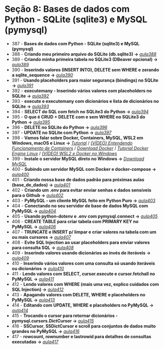 # Seção 8: Bases de dados com Python - SQLite (sqlite3) e MySQL (pymysql)

- 387 - **Bases de dados com Python - SQLite (sqlite3) e MySQL (pymysql)**
- 388 - **Criando meu primeiro arquivo do SQLite (db.sqlite3) ->** *[aula388](./aula_sqlite)*
- 389 - **Criando minha primeira tabela no SQLite3 (DBeaver opcional) ->** *[aula389](./aula_sqlite)*
- 390 - **Inserindo valores (INSERT INTO), DELETE sem WHERE e zerando a sqlite_sequence ->** *[aula390](./aula_sqlite)*
- 391 - **Usando placeholders para maior segurança (bindings) no SQLite ->** *[aula391](./aula_sqlite)*
- 392 - **executemany - Inserindo vários valores com placeholders no SQLite ->** *[aula392](./aula_sqlite)*
- 393 - **execute e executemany com dicionários e lista de dicionários no SQLite ->** *[aula393](./aula_sqlite)*
- 394 - **SELECT do SQL com fetch no SQLite3 do Python ->** *[aula394](./aula_sqlite)*
- 395 - **O que é CRUD + DELETE com e sem WHERE no SQLite3 do Python ->** *[aula395](./aula_sqlite/)*
- 396 - **DELETE no SQLite do Python ->** *[aula396](./aula_sqlite/)*
- 397 - **UPDATE no SQLite com Python ->** *[aula397](./aula_sqlite/)*
- 398 - **Vamos falar sobre Docker, Containers, MySQL, WSL2 em Windows, macOS e Linux ->** *[Tutorial](./aula_mysql/tutorial.md)* / *[(VÍDEO) Entendendo Funcionamento de Containers](https://www.youtube.com/watch?v=85k8se4Zo70)* / *[Download Docker](https://www.docker.com/products/docker-desktop/)* / *[Tutorial Docker Engine Linux](https://docs.docker.com/engine/install/ubuntu/)* / *[(VÍDEO) WSL2 e Docker no Windows](https://www.youtube.com/watch?v=05YN8F8ajBc)*
- 399 - **Instale o servidor MySQL direto no Windows ->** *[Download MySQL](https://www.mysql.com/downloads/)*
- 400 - **Subindo um servidor MySQL com Docker e docker-compose ->** *[aula400](./aula_mysql/aula400.md)*
- 401 - **Criando nossa base de dados padrão para próximas aulas (base_de_dados) ->** *[aula401](./aula_mysql/)*
- 402 - **Criando um .env para evitar enviar senhas e dados sensíveis para o Github ->** *[aula402](./aula_mysql/)*
- 403 - **PyMySQL - um cliente MySQL feito em Python Puro ->** *[aula403](./aula_mysql/aula403.md)*
- 404 - **Conectando no seu servidor de base de dados MySQL com PyMySQL ->** *[aula404](./aula_mysql)*
- 405 - **Usando python-dotenv e .env com pymysql.connect ->** *[aula405](./aula_mysql)*
- 406 - **CREATE TABLE para criar tabela com PRIMARY KEY no PyMySQL ->** *[aula406](./aula_mysql)*
- 407 - **TRUNCATE e INSERT p/ limpar e criar valores na tabela com um ou mais cursores ->** *[aula407](./aula_mysql)*
- 408 - **Evite SQL Injection ao usar placeholders para enviar valores para consulta SQL ->** *[aula408](./aula_mysql/)*
- 409 - **Inserindo valores usando dicionários ao invés de iteráveis ->** *[aula409](./aula_mysql/)*
- 410 - **Inserindo vários valores com uma consulta só usando iteráveis ou dicionários ->** *[aula410](./aula_mysql/)*
- 411 - **Lendo valores com SELECT, cursor.execute e cursor.fetchall no PyMySQL ->** *[aula411](./aula_mysql/)*
- 412 - **Lendo valores com WHERE (mais uma vez, explico cuidados com SQL Injection) ->** *[aula412](./aula_mysql/)*
- 413 - **Apagando valores com DELETE, WHERE e placeholders no PyMySQL ->** *[aula413](./aula_mysql/)*
- 414 - **Editando com UPDATE, WHERE e placeholders no PyMySQL ->** *[aula414](./aula_mysql/)*
- 415 - **Trocando o cursor para retornar dicionários - pymysql.cursors.DictCursor ->** *[aula415](./aula_mysql/)*
- 416 - **SSCursor, SSDictCursor e scroll para conjuntos de dados muito grandes no PyMySQL ->** *[aula416](./aula_mysql/)*
- 417 - **rowcount, rownumber e lastrowid para detalhes de consultas executadas ->** *[aula417](./aula_mysql/)*
